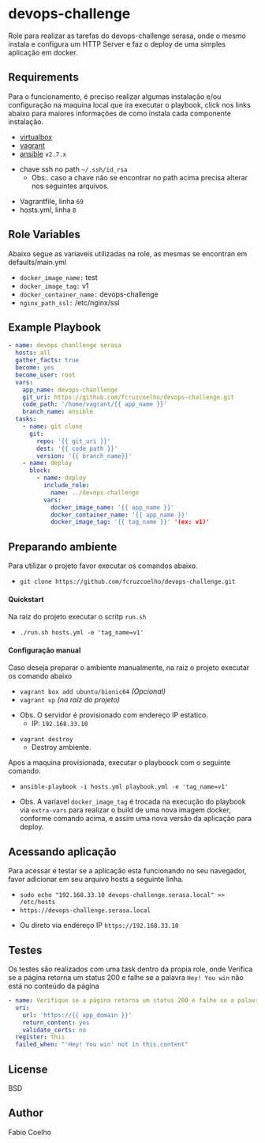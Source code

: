 devops-challenge
===============

Role para  realizar as tarefas do devops-challenge serasa, onde o mesmo instala e configura um HTTP Server e faz o deploy de uma simples aplicação em docker.

Requirements
------------

Para o funcionamento, é preciso realizar algumas instalação e/ou configuração na maquina local que ira executar o playbook, click nos links abaixo para maiores informações de como instala cada componente instalação.
 - [virtualbox](https://www.virtualbox.org/wiki/Downloads)
 - [vagrant](https://www.vagrantup.com/intro/getting-started/install.html)
 - [ansible](https://docs.ansible.com/ansible/latest/installation_guide/intro_installation.html) `v2.7.x`
 + chave ssh no path `~/.ssh/id_rsa`
    - Obs:. caso a chave não se encontrar no path acima precisa alterar nos seguintes arquivos.
  - Vagrantfile, linha `69`
  - hosts.yml, linha `8`

Role Variables
--------------

Abaixo segue as variaveis utilizadas na role, as mesmas se encontran em defaults/main.yml

- `docker_image_name:` test
- `docker_image_tag:` v1
- `docker_container_name:` devops-challenge
- `nginx_path_ssl:` /etc/nginx/ssl

Example Playbook
----------------
```yml
- name: devops chanllenge serasa
  hosts: all
  gather_facts: true
  become: yes
  become_user: root
  vars:
    app_name: devops-chanllenge
    git_uri: https://github.com/fcruzcoelho/devops-challenge.git
    code_path: '/home/vagrant/{{ app_name }}'
    branch_name: ansible
  tasks:
    - name: git clone
      git:
        repo: '{{ git_uri }}'
        dest: '{{ code_path }}'
        version: '{{ branch_name}}'
    - name: deploy
      block:
        - name: deploy
          include_role:
            name: ../devops-challenge
          vars:
            docker_image_name: '{{ app_name }}'
            docker_container_name: '{{ app_name }}'
            docker_image_tag: '{{ tag_name }}' '(ex: v1)'
   ```
Preparando ambiente
--------------
Para utilizar o projeto favor executar os comandos abaixo.
- `git clone https://github.com/fcruzcoelho/devops-challenge.git`

#### Quickstart
Na raiz do projeto executar o scritp `run.sh`
- `./run.sh hosts.yml -e 'tag_name=v1'`

#### Configuração manual
Caso deseja preparar o ambiente manualmente, na raiz o projeto executar os comando abaixo
- `vagrant box add ubuntu/bionic64` *(Opcional)*
- `vagrant up` *(na raiz do projeto)*
+ Obs. O servidor é provisionado com endereço IP estatico.
  - IP: `192.168.33.10`
- `vagrant destroy`
  - Destroy ambiente.

Apos a maquina provisionada, executar o playboock com o seguinte comando.
  - `ansible-playbook -i hosts.yml playbook.yml -e 'tag_name=v1'`
  + Obs. A variavel `docker_image_tag` é trocada na execução do playbook via `extra-vars` para realizar o build de uma nova imagem docker, conforme comando acima, e assim uma nova versão da aplicação para deploy.

Acessando aplicação
--------------
Para acessar e testar se a aplicação esta funcionando no seu navegador, favor adicionar em seu arquivo hosts a seguinte linha.
- `sudo echo "192.168.33.10 devops-challenge.serasa.local" >> /etc/hosts`
- `https://devops-challenge.serasa.local`
+ Ou direto via endereço IP `https://192.168.33.10`

Testes
--------------

Os testes são realizados com uma task dentro da propia role, onde Verifica se a página retorna um status 200 e falhe se a palavra `Hey! You win` não está no conteúdo da página

```yml
- name: Verifique se a página retorna um status 200 e falhe se a palavra Hey! You win não está no conteúdo da página
  uri:
    url: 'https://{{ app_domain }}'
    return_content: yes
    validate_certs: no
  register: this
  failed_when: "'Hey! You win' not in this.content"
```

License
-------

BSD

Author
------

Fabio Coelho

